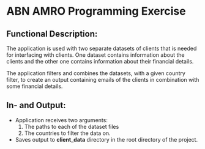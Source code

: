 # ABN AMRO Programming Exercise

## Functional Description:
The application is used with two separate datasets of clients that is needed for interfacing with clients. One dataset contains information about the clients and the other one contains information about their financial details.

The application filters and combines the datasets, with a given country filter, to create an output containing emails of the clients in combination with some financial details.

## In- and Output:

- Application receives two arguments:
  1. The paths to each of the dataset files
  2. The countries to filter the data on.
- Saves output to **client_data** directory in the root directory of the project.